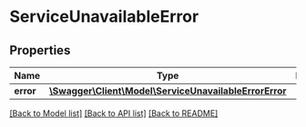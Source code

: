 # ServiceUnavailableError

## Properties
Name | Type | Description | Notes
------------ | ------------- | ------------- | -------------
**error** | [**\Swagger\Client\Model\ServiceUnavailableErrorError**](ServiceUnavailableErrorError.md) |  | [optional] 

[[Back to Model list]](../../README.md#documentation-for-models) [[Back to API list]](../../README.md#documentation-for-api-endpoints) [[Back to README]](../../README.md)

